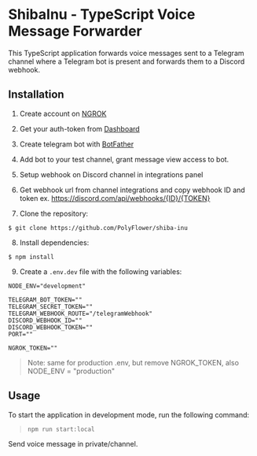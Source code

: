 # ShibaInu - TypeScript Voice Message Forwarder

This TypeScript application forwards voice messages sent to a Telegram channel where a Telegram bot is present and forwards them to a Discord webhook.

## Installation

1. Create account on [NGROK](https://dashboard.ngrok.com/get-started/your-authtoken)
2. Get your auth-token from [Dashboard](https://dashboard.ngrok.com/get-started/your-authtoken)
3. Create telegram bot with [BotFather](https://t.me/BotFather)
4. Add bot to your test channel, grant message view access to bot.
5. Setup webhook on Discord channel in integrations panel
6. Get webhook url from channel integrations and copy webhook ID and token ex. https://discord.com/api/webhooks/{ID}/{TOKEN}

7. Clone the repository:

```
$ git clone https://github.com/PolyFlower/shiba-inu
```

8. Install dependencies:

```
$ npm install
```

9. Create a `.env.dev` file with the following variables:

```
NODE_ENV="development"

TELEGRAM_BOT_TOKEN=""
TELEGRAM_SECRET_TOKEN=""
TELEGRAM_WEBHOOK_ROUTE="/telegramWebhook"
DISCORD_WEBHOOK_ID=""
DISCORD_WEBHOOK_TOKEN=""
PORT=""

NGROK_TOKEN=""
```

> Note: same for production .env, but remove NGROK_TOKEN, also NODE_ENV = "production"

## Usage

To start the application in development mode, run the following command:

> `npm run start:local`

Send voice message in private/channel.
